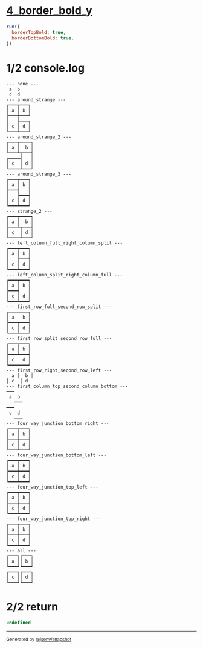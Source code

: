 # [4_border_bold_y](../../table_4_cells.test.mjs#L250)

```js
run({
  borderTopBold: true,
  borderBottomBold: true,
})
```

# 1/2 console.log

```console
--- none ---
 a  b 
 c  d 
--- around_strange ---
┍━━━┯━━━┑
│ a │ b │
┝━━━┿━━━┙
│   ┝━━━┑
│ c │ d │
┕━━━┷━━━┙
--- around_strange_2 ---
┍━━━┯━━━━┑
│ a │  b │
┕━━━┷┯━━━┥
┍━━━━┥   │
│ c  │ d │
┕━━━━┷━━━┙
--- around_strange_3 ---
┍━━━┯━━━┑
│ a │ b │
┝━━━┥   │
│   ┝━━━┥
│ c │ d │
┕━━━┷━━━┙
--- strange_2 ---
┍━━━┯━━━━┑
│ a │  b │
┝━━━┷┯━━━┥
│ c  │ d │
┕━━━━┷━━━┙
--- left_column_full_right_column_split ---
┍━━━┯━━━┑
│ a │ b │
│   ┝━━━┥
│ c │ d │
┕━━━┷━━━┙
--- left_column_split_right_column_full ---
┍━━━┯━━━┑
│ a │ b │
┝━━━┥   │
│ c │ d │
┕━━━┷━━━┙
--- first_row_full_second_row_split ---
┍━━━━━━━┑
│ a   b │
┝━━━┯━━━┥
│ c │ d │
┕━━━┷━━━┙
--- first_row_split_second_row_full ---
┍━━━┯━━━┑
│ a │ b │
┝━━━┷━━━┥
│ c   d │
┕━━━━━━━┙
--- first_row_right_second_row_left ---
  a │  b │
│ c  │ d  
--- first_column_top_second_column_bottom ---
━━━   
 a  b 
   ━━━
━━━   
 c  d 
   ━━━
--- four_way_junction_bottom_right ---
┍━━━┯━━━┑
│ a │ b │
┝━━━┿━━━┥
│ c │ d │
┕━━━┷━━━┙
--- four_way_junction_bottom_left ---
┍━━━┯━━━┑
│ a │ b │
┝━━━┿━━━┥
│ c │ d │
┕━━━┷━━━┙
--- four_way_junction_top_left ---
┍━━━┯━━━┑
│ a │ b │
┝━━━┿━━━┥
│ c │ d │
┕━━━┷━━━┙
--- four_way_junction_top_right ---
┍━━━┯━━━┑
│ a │ b │
┝━━━┿━━━┥
│ c │ d │
┕━━━┷━━━┙
--- all ---
┍━━━┑┍━━━┑
│ a ││ b │
┕━━━┙┕━━━┙
┍━━━┑┍━━━┑
│ c ││ d │
┕━━━┙┕━━━┙
```

# 2/2 return

```js
undefined
```

---

<sub>
  Generated by <a href="https://github.com/jsenv/core/tree/main/packages/tooling/snapshot">@jsenv/snapshot</a>
</sub>
